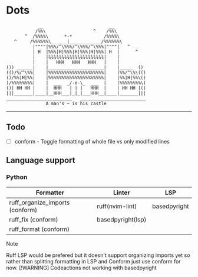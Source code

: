 # Dots

```shell
            __                         __
           /%%\                  ^    /%%\
       ^  /%%%%\      *-*            /%%%%\
   ^     /%%%%%%\______|____________/%%%%%%\
          |""""|%%%/^\%%%/^\%%%/^\%%%|""""|   ^
          | H  |%%%|H|%%%|H|%%%|H|%%%| H  |      ^
          |    |¾¾¾¾¾¾¾¾¾¾¾¾¾¾¾¾¾¾¾¾¾|    |
          |    |   HHH   HHH   HHH   |    |
()) ______|    |_____________________|    |_____  ()
(()/%/^\%%|    |%%%%%%%%%%%%%%%%%%%%%|    |%%/^\%\(()
()/%%|H|%%|    |%%%%%%%%%%%%%%%%%%%%%|    |%%|H|%%\()
)/%%%%%%%%|    |  ___  _/-o-\_  ___  |    |%%%%%%%%\(
()| HH HH |    |  HHH   | | |   HHH  |    | HH HH |()
|||_______|____|__HHH___|_|_|___HHH__|____|_______|||
_________________________   _________________________
               A man's ~ is his castle
```

---

## Todo

- [ ] conform - Toggle formatting of whole file vs only modified lines

## Language support

### Python

| Formatter | Linter | LSP |
| --------------- | --------------- | --------------- |
| ruff_organize_imports (conform) | ruff(nvim-lint) | basedpyright |
| ruff_fix (conform) | basedpyright(lsp) |  |
| ruff_format (conform) |  |  |

> [!NOTE]
> Ruff LSP would be prefered but it doesn't support organizing imports yet
> so rather than splitting formatting in LSP and Conform just use conform
> for now.
> [!WARNING]
> Codeactions not working with basedpyright
